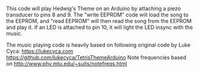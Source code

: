 This code will play Hedwig's Theme on an Arduino by attaching a piezo transducer to pins 8 and 9.  The "write EEPROM" code will load the song to the EEPROM, and "read EEPROM" will then read the song from the EEPROM and play it.  If an LED is attached to pin 10, it will light the LED insync with the music.

The music playing code is heavily based on following original code by Luke Cyca:
https://lukecyca.com
https://github.com/lukecyca/TetrisThemeArduino
Note frequencies based on http://www.phy.mtu.edu/~suits/notefreqs.html
